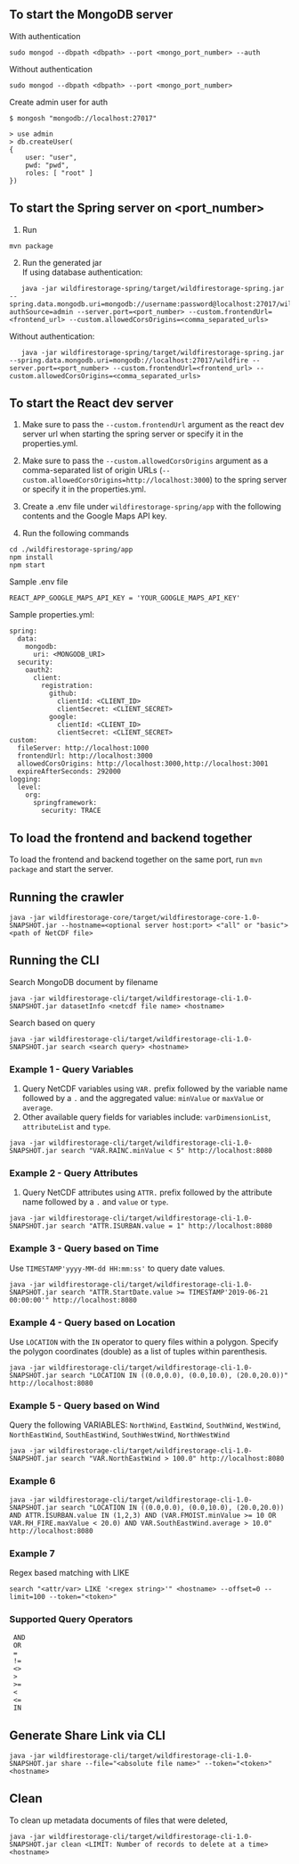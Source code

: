 ## To start the MongoDB server
With authentication
```
sudo mongod --dbpath <dbpath> --port <mongo_port_number> --auth
```
Without authentication
```
sudo mongod --dbpath <dbpath> --port <mongo_port_number>
```
Create admin user for auth
```
$ mongosh "mongodb://localhost:27017"

> use admin
> db.createUser(
{
    user: "user",
    pwd: "pwd",
    roles: [ "root" ]
})
```

## To start the Spring server on <port_number>
1. Run
```
mvn package
```
2. Run the generated jar \
   If using database authentication:
```
   java -jar wildfirestorage-spring/target/wildfirestorage-spring.jar --spring.data.mongodb.uri=mongodb://username:password@localhost:27017/wildfire?authSource=admin --server.port=<port_number> --custom.frontendUrl=<frontend_url> --custom.allowedCorsOrigins=<comma_separated_urls>
```
Without authentication:
```
   java -jar wildfirestorage-spring/target/wildfirestorage-spring.jar --spring.data.mongodb.uri=mongodb://localhost:27017/wildfire --server.port=<port_number> --custom.frontendUrl=<frontend_url> --custom.allowedCorsOrigins=<comma_separated_urls>
```

## To start the React dev server
1. Make sure to pass the `--custom.frontendUrl` argument as the react dev server url when starting the spring server or specify it in the properties.yml.
2. Make sure to pass the `--custom.allowedCorsOrigins` argument as a comma-separated list of origin URLs (`--custom.allowedCorsOrigins=http://localhost:3000`) to the spring server or specify it in the properties.yml.
3. Create a .env file under `wildfirestorage-spring/app` with the following contents and the Google Maps API key.

4. Run the following commands
```
cd ./wildfirestorage-spring/app
npm install
npm start
```


Sample .env file
```
REACT_APP_GOOGLE_MAPS_API_KEY = 'YOUR_GOOGLE_MAPS_API_KEY'
```

Sample properties.yml:
```
spring:
  data:
    mongodb:
      uri: <MONGODB_URI>
  security:
    oauth2:
      client:
        registration:
          github:
            clientId: <CLIENT_ID>
            clientSecret: <CLIENT_SECRET>
          google:
            clientId: <CLIENT_ID>
            clientSecret: <CLIENT_SECRET>
custom:
  fileServer: http://localhost:1000
  frontendUrl: http://localhost:3000
  allowedCorsOrigins: http://localhost:3000,http://localhost:3001
  expireAfterSeconds: 292000
logging:
  level:
    org:
      springframework:
        security: TRACE
```

## To load the frontend and backend together
To load the frontend and backend together on the same port, run `mvn package` and start the server. 

## Running the crawler
```
java -jar wildfirestorage-core/target/wildfirestorage-core-1.0-SNAPSHOT.jar --hostname=<optional server host:port> <"all" or "basic"> <path of NetCDF file>
```

## Running the CLI
Search MongoDB document by filename
```
java -jar wildfirestorage-cli/target/wildfirestorage-cli-1.0-SNAPSHOT.jar datasetInfo <netcdf file name> <hostname>
```
Search based on query
```
java -jar wildfirestorage-cli/target/wildfirestorage-cli-1.0-SNAPSHOT.jar search <search query> <hostname>
```

### Example 1 - Query Variables
1. Query NetCDF variables using `VAR.` prefix followed by the variable name followed by a `.` and the aggregated value: `minValue` or `maxValue` or `average`.
2. Other available query fields for variables include: `varDimensionList`, `attributeList` and `type`.
```
java -jar wildfirestorage-cli/target/wildfirestorage-cli-1.0-SNAPSHOT.jar search "VAR.RAINC.minValue < 5" http://localhost:8080
```

### Example 2 - Query Attributes
1. Query NetCDF attributes using `ATTR.` prefix followed by the attribute name followed by a `.` and `value` or `type`.
```
java -jar wildfirestorage-cli/target/wildfirestorage-cli-1.0-SNAPSHOT.jar search "ATTR.ISURBAN.value = 1" http://localhost:8080
```

### Example 3 - Query based on Time
Use `TIMESTAMP'yyyy-MM-dd HH:mm:ss'` to query date values.
```
java -jar wildfirestorage-cli/target/wildfirestorage-cli-1.0-SNAPSHOT.jar search "ATTR.StartDate.value >= TIMESTAMP'2019-06-21 00:00:00'" http://localhost:8080
```

### Example 4 - Query based on Location
Use `LOCATION` with the `IN` operator to query files within a polygon. Specify the polygon coordinates (double) as a list of tuples within parenthesis.
```
java -jar wildfirestorage-cli/target/wildfirestorage-cli-1.0-SNAPSHOT.jar search "LOCATION IN ((0.0,0.0), (0.0,10.0), (20.0,20.0))" http://localhost:8080
```

### Example 5 - Query based on Wind
Query the following VARIABLES: `NorthWind`, `EastWind`, `SouthWind`, `WestWind`, `NorthEastWind`, `SouthEastWind`, `SouthWestWind`, `NorthWestWind`
```
java -jar wildfirestorage-cli/target/wildfirestorage-cli-1.0-SNAPSHOT.jar search "VAR.NorthEastWind > 100.0" http://localhost:8080
```

### Example 6
```
java -jar wildfirestorage-cli/target/wildfirestorage-cli-1.0-SNAPSHOT.jar search "LOCATION IN ((0.0,0.0), (0.0,10.0), (20.0,20.0)) AND ATTR.ISURBAN.value IN (1,2,3) AND (VAR.FMOIST.minValue >= 10 OR VAR.RH_FIRE.maxValue < 20.0) AND VAR.SouthEastWind.average > 10.0" http://localhost:8080
```

### Example 7
Regex based matching with LIKE
```
search "<attr/var> LIKE '<regex string>'" <hostname> --offset=0 --limit=100 --token="<token>"
```

### Supported Query Operators
```
 AND
 OR
 =
 !=
 <>
 >
 >=
 <
 <=
 IN
```

## Generate Share Link via CLI
```
java -jar wildfirestorage-cli/target/wildfirestorage-cli-1.0-SNAPSHOT.jar share --file="<absolute file name>" --token="<token>" <hostname>
```

## Clean
To clean up metadata documents of files that were deleted,
```
java -jar wildfirestorage-cli/target/wildfirestorage-cli-1.0-SNAPSHOT.jar clean <LIMIT: Number of records to delete at a time> <hostname>
```
